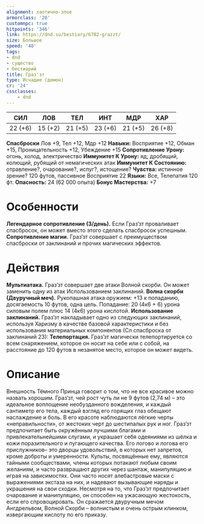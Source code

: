```yaml
---
alignment: хаотично-злое
armorclass: '20'
customnpc: true
hitpoints: '346'
link: https://dnd.su/bestiary/6782-grazzt/
size: Большое
speed: '40'
tags:
- dnd
- существо
- бестиарий
title: Граз'зт
type: Исчадие (демон)
cr: '24'
cssclasses:
    - dnd
---
```



| СИЛ | ЛОВ | ТЕЛ | ИНТ | МДР | ХАР |
|---|---|---|---|---|---|
| 22 (+6) | 15 (+2) | 21 (+5) | 23 (+6) | 21 (+5) | 26 (+8) |
**Спасброски** Лов +9, Тел +12, Мдр +12
**Навыки:** Восприятие +12, Обман +15, Проницательность +12, Убеждение +15
**Сопротивление Урону:** огонь, холод, электричество
**Иммунитет К Урону:** яд; дробящий, колющий, рубящий от немагических атак
**Иммунитет К Состоянию:** отравление?, очарование?, испуг?, истощение?
**Чувства:** истинное зрение? 120 футов, пассивное Восприятие 22
**Языки:** Все, Телепатия 120 фт.
**Опасность:** 24 (62 000 опыта)
**Бонус Мастерства:** +7


# Особенности
**Легендарное сопротивление (3/день).** Если Граз’зт проваливает спасбросок, он может вместо этого сделать спасбросок успешным.
**Сопротивление магии.** Граз’зт совершает с преимуществом спасброски от заклинаний и прочих магических эффектов.


# Действия
**Мультиатака.** Граз’зт совершает две атаки Волной скорби. Он может заменить одну из атак Использованием заклинаний.
**Волна скорби (Двуручный меч).** Рукопашная атака оружием: +13 к попаданию, досягаемость 10 футов, одна цель. Попадание: 20 (4к6 + 6) урона силовым полем плюс 14 (4к6) урона кислотой.
**Использование заклинаний.** Граз’зт накладывает одно из следующих заклинаний, используя Харизму в качестве базовой характеристики и без использования материальных компонентов (Сл спасброска от заклинаний 23):
**Телепортация.** Граз’зт магически телепортируется со всем снаряжением, которое он носит на себе или с собой, на расстояние до 120 футов в незанятое место, которое он может видеть.


# Описание
Внешность Тёмного Принца говорит о том, что не все красивое можно назвать хорошим. Граз’зт, чей рост чуть ли не 9 футов (2,74 м) – это идеальное воплощение необузданного вожделения, и каждый сантиметр его тела, каждый взгляд его горящих глаз обещают наслаждение и боль. В его красоте наблюдаются лёгкие черты «неправильности», от жестоких черт до шестипалых рук и ног. Граз’зт предпочитает быть окружённым лучшими благами и привлекательнейшими слугами, и украшает себя одеяниями из шёлка и кожи поразительного и пугающего качества. Его логово и логова его прислужников– это дворцы удовольствий, в которых нет запретов, кроме доброты и умеренности. Культы, посвящённые ему, являются тайными сообществами, члены которых потакают любым своим желаниям, и часто развращают других через шантаж, манипуляцию и играя на зависимостях. Они часто носят алебастровые маски с выражениями экстаза на них, и надевают вызывающие наряды и украшения на свои сходки. Несмотря на то, что Граз’зт предпочитает очарование и манипуляцию, он способен на ужасающую жестокость, если его спровоцировать. Он сражается двуручным мечом Ангдрельвом, Волной Скорби – волнистым и очень острым клинком, извергающим кислоту по его приказу.